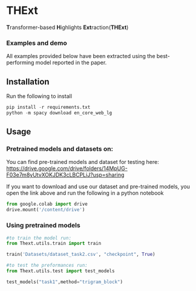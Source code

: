 # THExt

**T**ransformer-based **H**ighlights **Ext**raction(**THExt**)

### Examples and demo

All examples provided below have been extracted using the best-performing model reported in the paper. 


## Installation

Run the following to install

```python
pip install -r requirements.txt
python -m spacy download en_core_web_lg
```

## Usage

### Pretrained models and datasets on:

You can find pre-trained models and dataset for testing here: 
https://drive.google.com/drive/folders/14MpUG-F03e7m8yUtvXOKJDK3cLBCPLiJ?usp=sharing

If you want to download and use our dataset and pre-trained models, you open the link above and run the following in a python notebook

```python
from google.colab import drive
drive.mount('/content/drive')
```

### Using pretrained models
```python
#to train the model run:
from Thext.utils.train import train

train('Datasets/dataset_task2.csv', "checkpoint", True)

#to test the preformances run:
from Thext.utils.test import test_models

test_models("task1",method="trigram_block")
